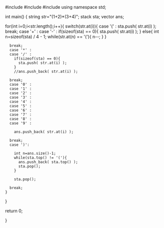 #include <iostream>
#include <stack>
#include <vector>
using namespace std;

int main() {
  string str="(1+2)*(3+4)";
  stack  <int> sta;
  vector <int> ans;

  for(int i=0;i<str.length();i++){
    switch(str.at(i)){
      case '(' :
        sta.push( str.at(i) );
      break;
      case '+' :
      case '-' :
        if(sizeof(sta) == 0){
          sta.push( str.at(i) );
        }
        else{
          int n=sizeof(sta) / 4 - 1;
          while(str.at(n) == '('){
            n--;
          }
        }
      
      break;
      case '*' :
      case '/' :
        if(sizeof(sta) == 0){
          sta.push( str.at(i) );
        }
        //ans.push_back( str.at(i) );
      
      break;
      case '0' :
      case '1' :
      case '2' :
      case '3' :
      case '4' :
      case '5' :
      case '6' :
      case '7' :
      case '8' :
      case '9' :
        
        ans.push_back( str.at(i) );

      break;
      case ')':
        
        int n=ans.size()-1;
        while(sta.top() != '('){
          ans.push_back( sta.top() );
          sta.pop();
        }
      
        sta.pop();

      break;
    }
    

  }

  return 0;

}

